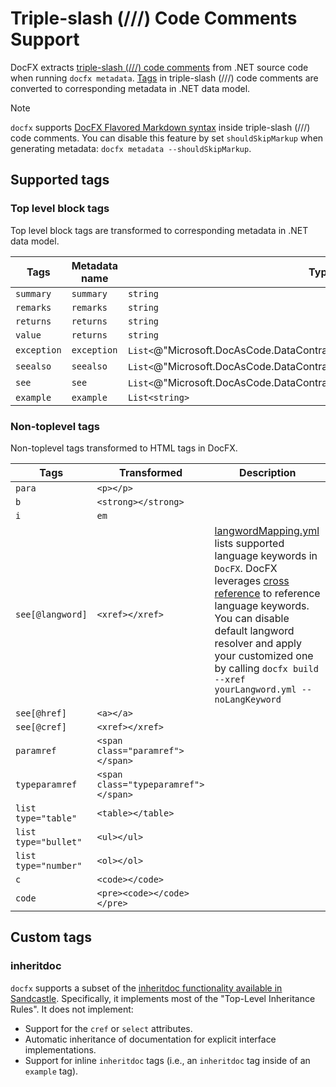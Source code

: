 Triple-slash (///) Code Comments Support
==========================================
DocFX extracts [triple-slash (///) code comments](https://docs.microsoft.com/en-us/dotnet/articles/csharp/programming-guide/xmldoc/xml-documentation-comments) from .NET source code when running `docfx metadata`. [Tags](https://docs.microsoft.com/en-us/dotnet/articles/csharp/programming-guide/xmldoc/recommended-tags-for-documentation-comments) in triple-slash (///) code comments are converted to corresponding metadata in .NET data model.

> [!NOTE]
> `docfx` supports [DocFX Flavored Markdown syntax](docfx_flavored_markdown.md) inside triple-slash (///) code comments. You can disable this feature by set `shouldSkipMarkup` when generating metadata: `docfx metadata --shouldSkipMarkup`.

Supported tags
--------
### Top level block tags
Top level block tags are transformed to corresponding metadata in .NET data model.

| Tags            | Metadata name      | Type
| ---             | ---                | ---
| `summary`       | `summary`          | `string`
| `remarks`       | `remarks`          | `string`
| `returns`       | `returns`          | `string`
| `value`         | `returns`          | `string`
| `exception`     | `exception`        | `List<`@"Microsoft.DocAsCode.DataContracts.ManagedReference.ExceptionInfo"`>`
| `seealso`       | `seealso`          | `List<`@"Microsoft.DocAsCode.DataContracts.ManagedReference.LinkInfo"`>`
| `see`           | `see`              | `List<`@"Microsoft.DocAsCode.DataContracts.ManagedReference.LinkInfo"`>`
| `example`       | `example`          | `List<string>`

### Non-toplevel tags
Non-toplevel tags transformed to HTML tags in DocFX.

|Tags             | Transformed         | Description
|---              | ---                 | ---
| `para`          | `<p></p>`
| `b`             | `<strong></strong>`
| `i`             | `em`
| `see[@langword]`| `<xref></xref>` | [langwordMapping.yml](https://github.com/dotnet/docfx/blob/27f7f55746dc48f0d7700205c52dff071b51427b/Documentation/langwordmapping/langwordMapping.yml) lists supported language keywords in `DocFX`. DocFX leverages [cross reference](docfx_flavored_markdown.md#cross-reference) to reference language keywords. You can disable default langword resolver and apply your customized one by calling `docfx build --xref yourLangword.yml --noLangKeyword`
| `see[@href]`    | `<a></a>`
| `see[@cref]`    | `<xref></xref>`
| `paramref`      | `<span class="paramref"></span>`
| `typeparamref`  | `<span class="typeparamref"></span>`
| `list type="table"`      | `<table></table>`
| `list type="bullet"`     | `<ul></ul>`
| `list type="number"`     | `<ol></ol>`
| `c`             | `<code></code>`
| `code`          | `<pre><code></code></pre>`

Custom tags
-------
### inheritdoc
`docfx` supports a subset of the [inheritdoc functionality available in Sandcastle](https://ewsoftware.github.io/XMLCommentsGuide/html/86453FFB-B978-4A2A-9EB5-70E118CA8073.htm). Specifically, it implements most of the "Top-Level Inheritance Rules". It does not implement:
* Support for the `cref` or `select` attributes.
* Automatic inheritance of documentation for explicit interface implementations.
* Support for inline `inheritdoc` tags (i.e., an `inheritdoc` tag inside of an `example` tag).

